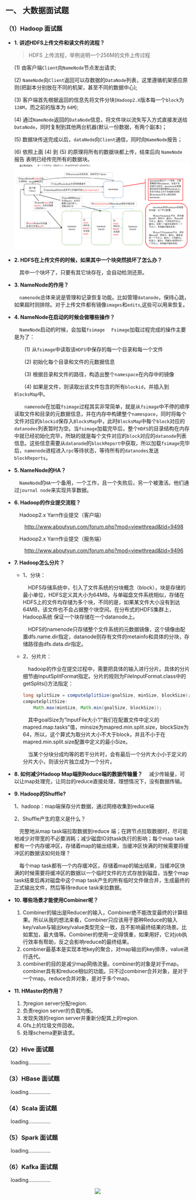 ## 一、 大数据面试题

### （1）Hadoop 面试题

- **1. 讲述HDFS上传⽂件和读⽂件的流程？** 

  > HDFS 上传流程，举例说明⼀个256M的⽂件上传过程

  (1) 由客户端`Client`向`NameNode`节点发出请求;

  (2) `NameNode`向`Client`返回可以存数据的`DataNode`列表，这⾥遵循机架感应原则(把副本分别放在不同的机架，甚⾄不同的数据中心);

  (3) 客户端⾸先根据返回的信息先将⽂件分块(`Hadoop2.X`版本每⼀个`block`为 `128M`，⽽之前的版本为 `64M`);

  (4) 通过`NameNode`返回的`DataNode`信息，将⽂件块以流失写入方式直接发送给`DataNode`，同时复制到其他两台机器(默认⼀份数据，有两个副本)；

  (5) 数据块传送完成以后，`dataNode`向`Client`通信，同时向`NameNode`报告；

  (6) 依照上⾯ (4) 到 (5) 的原理将所有的数据块都上传，结束后向 `NameNode `报告 表明已经传完所有的数据块。
  ![img](./images/Hadoop面试1.PNG)

- **2. HDFS在上传⽂件的时候，如果其中⼀个块突然损坏了怎么办？** 

  &emsp;其中⼀个块坏了，只要有其它块存在，会⾃动检测还原。

- **3. NameNode的作⽤？**

  &emsp;`namenode`总体来说是管理和记录恢复功能。⽐如管理`datanode`，保持⼼跳，如果超时则排除。对于上传⽂件都有镜像`images`和`edits`,这些可以⽤来恢复。

- **4. NameNode在启动的时候会做哪些操作？**

  &emsp;`NameNode`启动的时候，会加载`fsimage`
  &emsp;`Fsimage`加载过程完成的操作主要是为了：

  &emsp;&emsp;(1) 从`fsimage`中读取该`HDFS`中保存的每⼀个⽬录和每⼀个⽂件

  &emsp;&emsp;(2) 初始化每个⽬录和⽂件的元数据信息

  &emsp;&emsp;(3) 根据⽬录和⽂件的路径，构造出整个`namespace`在内存中的镜像

  &emsp;&emsp;(4) 如果是⽂件，则读取出该⽂件包含的所有`blockid`，并插⼊到`BlocksMap`中。

  &emsp;&emsp;`namenode`在加载`fsimage`过程其实⾮常简单，就是从`fsimage`中不停的顺序读取⽂件和⽬录的元数据信息，并在内存中构建整个`namespace`，同时将每个⽂件对应的`blockid`保存⼊`BlocksMap`中，此时`BlocksMap`中每个`block`对应的`datanodes`列表暂时为空。当`fsimage`加载完毕后，整个`HDFS`的⽬录结构在内存中就已经初始化完毕，所缺的就是每个⽂件对应的`block`对应的`datanode`列表信息。这些信息需要从`datanode`的`blockReport`中获取，所以加载`fsimage`完毕后，`namenode`进程进⼊`rpc`等待状态，等待所有的`datanodes`发送`blockReports`。

- **5. NameNode的HA？**

  &emsp;`NameNode`的`HA`⼀个备⽤，⼀个⼯作，且⼀个失败后，另⼀个被激活。他们通过`journal node`来实现共享数据。

- **6. Hadoop的作业提交流程？**

  &emsp;Hadoop2.x Yarn作业提交（客户端）

  &emsp;&emsp;http://www.aboutyun.com/forum.php?mod=viewthread&tid=9498

  &emsp;Hadoop2.x Yarn作业提交（服务端）

  &emsp;&emsp;http://www.aboutyun.com/forum.php?mod=viewthread&tid=9496

- **7. Hadoop怎么分⽚？**

  - 1、分块：

    &emsp;HDFS存储系统中，引⼊了⽂件系统的分块概念（block），块是存储的最⼩单位，HDFS定义其⼤⼩为64MB。与单磁盘⽂件系统相似，存储在 HDFS上的⽂件均存储为多个块，不同的是，如果某⽂件⼤⼩没有到达64MB，该⽂件也不会占据整个块空间。在分布式的HDFS集群上，Hadoop系统 保证⼀个块存储在⼀个datanode上。

    &emsp;HDFS的namenode只存储整个⽂件系统的元数据镜像，这个镜像由配置dfs.name.dir指定，datanode则存有⽂件的metainfo和具体的分块，存储路径由dfs.data.dir指定。

  - 2、分⽚片：

    &emsp;hadoop的作业在提交过程中，需要把具体的输⼊进⾏分⽚。具体的分⽚细节由InputSplitFormat指定。分⽚的规则为FileInputFormat.class中的getSplits()⽅法指定：

    ```java
    long splitSize = computeSplitSize(goalSize, minSize, blockSize);
    computeSplitSize:
    	Math.max(minSize, Math.min(goalSize, blockSize));
    ```

    &emsp;其中goalSize为“InputFile⼤⼩”/“我们在配置⽂件中定义的mapred.map.tasks”值，minsize为mapred.min.split.size，blockSize为64，所以，这个算式为取分⽚⼤⼩不⼤于block，并且不⼩于在mapred.min.split.size配置中定义的最⼩Size。

    &emsp;当某个分块分成均等的若⼲分⽚时，会有最后⼀个分⽚⼤⼩⼩于定义的分⽚⼤⼩，则该分⽚独⽴成为⼀个分⽚。

- **8. 如何减少Hadoop Map端到Reduce端的数据传输量？**
  &emsp;减少传输量，可以让map处理完，让同台的reduce直接处理，理想情况下，没有数据传输。

- **9. Hadoop的Shuffle?** 

  1、hadoop：map端保存分⽚数据，通过⽹络收集到reduce端

  2、Shuffle产⽣的意义是什么？

  &emsp;完整地从map task端拉取数据到reduce 端；在跨节点拉取数据时，尽可能地减少对带宽的不必要消耗；减少磁盘IO对task执⾏的影响；每个map task都有⼀个内存缓冲区，存储着map的输出结果，当缓冲区快满的时候需要将缓冲区的数据该如何处理？

  &emsp;每个map task都有⼀个内存缓冲区，存储着map的输出结果，当缓冲区快满的时候需要将缓冲区的数据以⼀个临时⽂件的⽅式存放到磁盘，当整个map task结束后再对磁盘中这个map task产⽣的所有临时⽂件做合并，⽣成最终的正式输出⽂件，然后等待reduce task来拉数据。

- **10. 哪些场景才能使⽤Combiner呢？**

  1. Combiner的输出是Reducer的输⼊，Combiner绝不能改变最终的计算结果。所以从我的想法来看，Combiner只应该⽤于那种Reduce的输⼊key/value与输出key/value类型完全⼀致，且不影响最终结果的场景。⽐如累加，最⼤值等。Combiner的使⽤⼀定得慎重，如果⽤好，它对job执⾏效率有帮助，反之会影响reduce的最终结果。
  2. combiner最基本是实现本地key的聚合，对map输出的key排序，value进⾏迭代。
  3. combiner的⽬的是减少map⽹络流量。combiner的对象是对于map。combiner具有和reduce相似的功能。只不过combiner合并对象，是对于⼀个map。reduce合并对象，是对于多个map。

- **11. HMaster的作⽤？**

  1. 为region server分配region.
  2. 负责region server的负载均衡。
  3. 发现失效的region server并重新分配其上的region.
  4. Gfs上的垃圾⽂件回收。
  5. 处理schema更新请求。

### （2）Hive 面试题

&emsp;loading...............

### （3）HBase 面试题 

&emsp;loading...............

### （4）Scala 面试题

&emsp;loading...............

### （5）Spark 面试题

&emsp;loading...............

### （6）Kafka 面试题

&emsp;loading...............

<div align="center"> <img  src="https://gitee.com/MartinHub/MartinHub-notes/raw/master/images/weixin.png" width="200"/> </div>